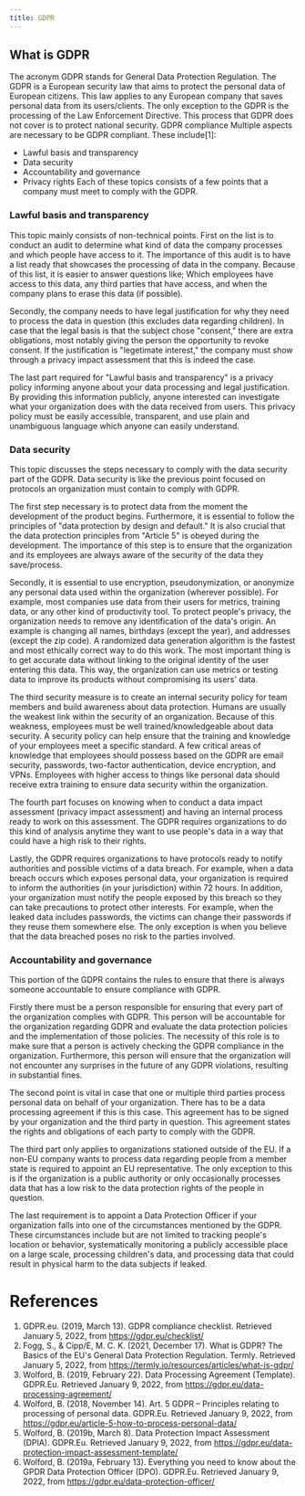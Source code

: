 ```yaml
---
title: GDPR
---
```


## What is GDPR

The acronym GDPR stands for General Data Protection Regulation. The GDPR is a European security law that aims to protect the personal data of European citizens. This law applies to any European company that saves personal data from its users/clients.
The only exception to the GDPR is the processing of the Law Enforcement Directive. This process that GDPR does not cover is to protect national security.
GDPR compliance
Multiple aspects are necessary to be GDPR compliant. These include[1]:

* Lawful basis and transparency
* Data security
* Accountability and governance
* Privacy rights
Each of these topics consists of a few points that a company must meet to comply with the GDPR.

### Lawful basis and transparency

This topic mainly consists of non-technical points.
First on the list is to conduct an audit to determine what kind of data the company processes and which people have access to it. The importance of this audit is to have a list ready that showcases the processing of data in the company. Because of this list, it is easier to answer questions like; Which employees have access to this data, any third parties that have access, and when the company plans to erase this data (if possible).

Secondly, the company needs to have legal justification for why they need to process the data in question (this excludes data regarding children). In case that the legal basis is that the subject chose "consent," there are extra obligations, most notably giving the person the opportunity to revoke consent. If the justification is "legetimate interest," the company must show through a privacy impact assessment that this is indeed the case.

The last part required for "Lawful basis and transparency" is a privacy policy informing anyone about your data processing and legal justification. By providing this information publicly, anyone interested can investigate what your organization does with the data received from users. This privacy policy must be easily accessible, transparent, and use plain and unambiguous language which anyone can easily understand.

### Data security

This topic discusses the steps necessary to comply with the data security part of the GDPR. Data security is like the previous point focused on protocols an organization must contain to comply with GDPR.

The first step necessary is to protect data from the moment the development of the product begins. Furthermore, it is essential to follow the principles of "data protection by design and default." It is also crucial that the data protection principles from "Article 5" is obeyed during the development. The importance of this step is to ensure that the organization and its employees are always aware of the security of the data they save/process.

Secondly, it is essential to use encryption, pseudonymization, or anonymize any personal data used within the organization (wherever possible). For example, most companies use data from their users for metrics, training data, or any other kind of productivity tool. To protect people's privacy, the organization needs to remove any identification of the data's origin. An example is changing all names, birthdays (except the year), and addresses (except the zip code). A randomized data generation algorithm is the fastest and most ethically correct way to do this work. The most important thing is to get accurate data without linking to the original identity of the user entering this data. This way, the organization can use metrics or testing data to improve its products without compromising its users' data.

The third security measure is to create an internal security policy for team members and build awareness about data protection. Humans are usually the weakest link within the security of an organization. Because of this weakness, employees must be well trained/knowledgeable about data security. A security policy can help ensure that the training and knowledge of your employees meet a specific standard. A few critical areas of knowledge that employees should possess based on the GDPR are email security, passwords, two-factor authentication, device encryption, and VPNs. Employees with higher access to things like personal data should receive extra training to ensure data security within the organization.

The fourth part focuses on knowing when to conduct a data impact assessment (privacy impact assessment) and having an internal process ready to work on this assessment. The GDPR requires organizations to do this kind of analysis anytime they want to use people's data in a way that could have a high risk to their rights.

Lastly, the GDPR requires organizations to have protocols ready to notify authorities and possible victims of a data breach. For example, when a data breach occurs which exposes personal data, your organization is required to inform the authorities (in your jurisdiction) within 72 hours. In addition, your organization must notify the people exposed by this breach so they can take precautions to protect other interests. For example, when the leaked data includes passwords, the victims can change their passwords if they reuse them somewhere else. The only exception is when you believe that the data breached poses no risk to the parties involved.

### Accountability and governance

This portion of the GDPR contains the rules to ensure that there is always someone accountable to ensure compliance with GDPR.

Firstly there must be a person responsible for ensuring that every part of the organization complies with GDPR. This person will be accountable for the organization regarding GDPR and evaluate the data protection policies and the implementation of those policies. The necessity of this role is to make sure that a person is actively checking the GDPR compliance in the organization. Furthermore, this person will ensure that the organization will not encounter any surprises in the future of any GDPR violations, resulting in substantial fines.

The second point is vital in case that one or multiple third parties process personal data on behalf of your organization. There has to be a data processing agreement if this is this case. This agreement has to be signed by your organization and the third party in question. This agreement states the rights and obligations of each party to comply with the GDPR.

The third part only applies to organizations stationed outside of the EU. If a non-EU company wants to process data regarding people from a member state is required to appoint an EU representative. The only exception to this is if the organization is a public authority or only occasionally processes data that has a low risk to the data protection rights of the people in question.

The last requirement is to appoint a Data Protection Officer if your organization falls into one of the circumstances mentioned by the GDPR. These circumstances include but are not limited to tracking people's location or behavior, systematically monitoring a publicly accessible place on a large scale, processing children's data, and processing data that could result in physical harm to the data subjects if leaked.

# References

1. GDPR.eu. (2019, March 13). GDPR compliance checklist. Retrieved January 5, 2022, from https://gdpr.eu/checklist/
2. Fogg, S., & Cipp/E, M. C. K. (2021, December 17). What is GDPR? The Basics of the EU's General Data Protection Regulation. Termly. Retrieved January 5, 2022, from https://termly.io/resources/articles/what-is-gdpr/
3. Wolford, B. (2019, February 22). Data Processing Agreement (Template). GDPR.Eu. Retrieved January 9, 2022, from https://gdpr.eu/data-processing-agreement/
4. Wolford, B. (2018, November 14). Art. 5 GDPR – Principles relating to processing of personal data. GDPR.Eu. Retrieved January 9, 2022, from https://gdpr.eu/article-5-how-to-process-personal-data/
5. Wolford, B. (2019b, March 8). Data Protection Impact Assessment (DPIA). GDPR.Eu. Retrieved January 9, 2022, from https://gdpr.eu/data-protection-impact-assessment-template/
6. Wolford, B. (2019a, February 13). Everything you need to know about the GPDR Data Protection Officer (DPO). GDPR.Eu. Retrieved January 9, 2022, from https://gdpr.eu/data-protection-officer/